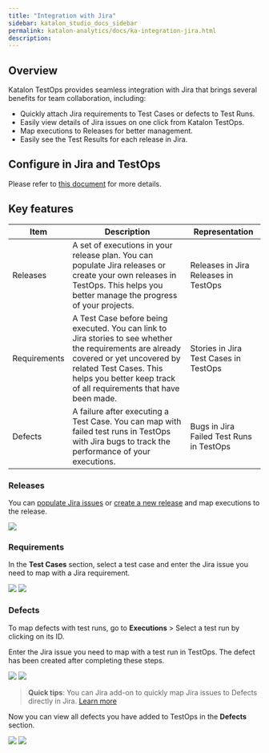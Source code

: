 ```yaml
---
title: "Integration with Jira" 
sidebar: katalon_studio_docs_sidebar
permalink: katalon-analytics/docs/ka-integration-jira.html 
description: 
---
```

## Overview

Katalon TestOps provides seamless integration with Jira that brings several benefits for team collaboration, including:
- Quickly attach Jira requirements to Test Cases or defects to Test Runs.
- Easily view details of Jira issues on one click from Katalon TestOps.
- Map executions to Releases for better management.
- Easily see the Test Results for each release in Jira.

## Configure in Jira and TestOps

Please refer to [this document](https://docs.katalon.com/katalon-analytics/docs/kt-jira-config.html) for more details.

## Key features


| Item         | Description                                                                                                                                                                                                                           | Representation                           |
|--------------|---------------------------------------------------------------------------------------------------------------------------------------------------------------------------------------------------------------------------------------|------------------------------------------|
| Releases     | A set of executions in your release plan. You can populate Jira releases or create your own releases in TestOps. This helps you better manage the progress of your projects.                                                          | Releases in Jira Releases in TestOps     |
| Requirements | A Test Case before being executed. You can link to Jira stories to see whether the requirements are already covered or yet uncovered by related Test Cases. This helps you better keep track of all requirements that have been made. | Stories in Jira Test Cases in TestOps    |
| Defects      | A failure after executing a Test Case. You can map with failed test runs in TestOps with Jira bugs to track the performance of your executions.                                                                                       | Bugs in Jira Failed Test Runs in TestOps |

### Releases

You can [populate Jira issues](https://docs.katalon.com/katalon-analytics/docs/kt-jira-release.html) or [create a new release](https://docs.katalon.com/katalon-analytics/docs/release.html) and map executions to the release.

<img src="https://github.com/katalon-studio/docs-images/raw/master/katalon-analytics/docs/release/release-list.png" width="" height="">

### Requirements

In the **Test Cases** section, select a test case and enter the Jira issue you need to map with a Jira requirement.

<img src="https://github.com/katalon-studio/docs-images/raw/master/katalon-analytics/docs/ka-integration-jira/requirements-jira.png" width="" height="">


<img src="https://github.com/katalon-studio/docs-images/raw/master/katalon-analytics/docs/ka-integration-jira/requirements-testops.png" width="" height="">


### Defects

To map defects with test runs, go to **Executions** > Select a test run by clicking on its ID.

Enter the Jira issue you need to map with a test run in TestOps. The defect has been created after completing these steps.

<img src="https://github.com/katalon-studio/docs-images/raw/master/katalon-analytics/docs/ka-integration-jira/defects-jira.png" width="" height="">

<img src="https://github.com/katalon-studio/docs-images/raw/master/katalon-analytics/docs/ka-integration-jira/defects-testops.png" width="" height="">

> **Quick tips**: You can Jira add-on to quickly map Jira issues to Defects directly in Jira. [Learn more](https://docs.katalon.com/katalon-analytics/docs/kt-jira-issue.html)

Now you can view all defects you have added to TestOps in the **Defects** section.


<img src="https://github.com/katalon-studio/docs-images/raw/master/katalon-analytics/docs/ka-integration-jira/defect-tab.png" width="" height="">

<img src="https://github.com/katalon-studio/docs-images/raw/master/katalon-analytics/docs/ka-integration-jira/defect-menu.png" width="" height="">

